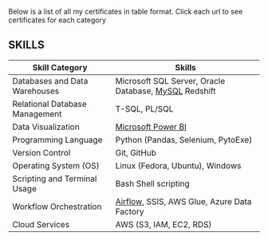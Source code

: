 <!-- SKILLS

Databases and Data Warehouses:                  Microsoft SQL Server, Oracle Database, Redshift
Relational Database Management:                 T-SQL, PL/SQL,
Data Visualization:                             Microsoft Power BI
Programming Language:                           Python (Pandas, Selenium, PytoExe)
Version Control:                                Git, GitHub
Operating System (OS):                          Linux (Fedora, Ubuntu), Windows
Scripting and Terminal Usage:                   Bash Shell scripting
Workflow Orchestration:                         Airflow, SSIS, AWS Glue, Azure Data Factory
Cloud Services:                                 AWS (S3, IAM, EC2, RDS)
 -->

Below is a list of all my certificates in table format. Click each url to see certificates for each category

<div align="left">

## SKILLS

| Skill Category                    | Skills                                                                             |
| --------------------------------- | ---------------------------------------------------------------------------------- |
| Databases and Data Warehouses     | Microsoft SQL Server, Oracle Database, [MySQL](https://www.coursera.org/account/accomplishments/professional-cert/LTM3KJEMDKG6) Redshift |
| Relational Database Management    | T-SQL, PL/SQL                                                                      |
| Data Visualization                | [Microsoft Power BI](https://www.credly.com/badges/79cb4ed6-dd70-41d5-ba2b-bf46fb07317c?source=linked_in_profile)                                                                                                 |
| Programming Language              | Python (Pandas, Selenium, PytoExe)                                                 |
| Version Control                   | Git, GitHub                                                                         |
| Operating System (OS)             | Linux (Fedora, Ubuntu), Windows                                                    |
| Scripting and Terminal Usage      | Bash Shell scripting                                                               |
| Workflow Orchestration            | [Airflow](https://www.coursera.org/account/accomplishments/professional-cert/LTM3KJEMDKG6), SSIS, AWS Glue, Azure Data Factory                                                                                                                    |
| Cloud Services                    | AWS (S3, IAM, EC2, RDS)                                                            |

</div>
